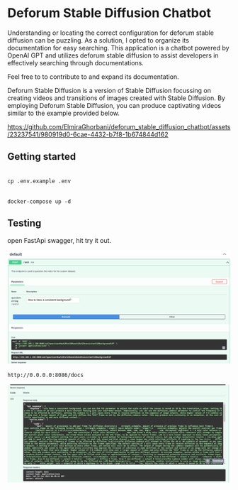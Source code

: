 # Deforum Stable Diffusion Chatbot
Understanding or locating the correct configuration for deforum stable diffusion can be puzzling. As a solution, I opted to organize its documentation for easy searching. This application is a chatbot powered by OpenAI GPT and utilizes deforum stable diffusion to assist developers in effectively searching through documentations.

Feel free to to contribute to and expand its documentation.

Deforum Stable Diffusion is a version of Stable Diffusion focussing on creating videos and transitions of images created with Stable Diffusion. By employing Deforum Stable Diffusion, you can produce captivating videos similar to the example provided below.

https://github.com/ElmiraGhorbani/deforum_stable_diffusion_chatbot/assets/23237541/980919d0-6cae-4432-b7f8-1b674844d162



## Getting started

```

cp .env.example .env

```

```

docker-compose up -d

```

## Testing
open FastApi swagger, hit try it out.

![teaser](./resource/images/request.png)

```
http://0.0.0.0:8086/docs
```

![teaser](./resource/images/response.png)
